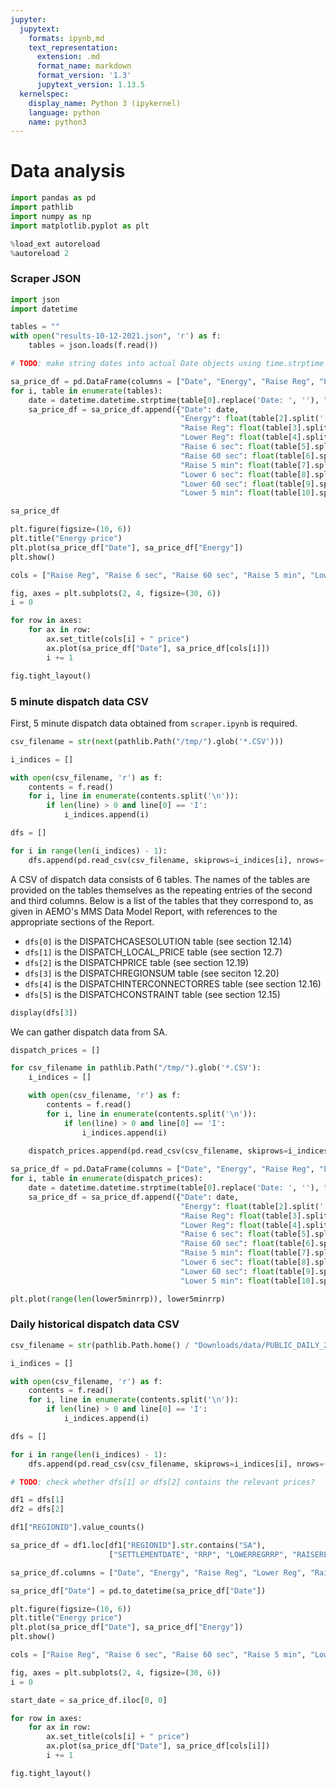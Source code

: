 ```yaml
---
jupyter:
  jupytext:
    formats: ipynb,md
    text_representation:
      extension: .md
      format_name: markdown
      format_version: '1.3'
      jupytext_version: 1.13.5
  kernelspec:
    display_name: Python 3 (ipykernel)
    language: python
    name: python3
---
```


<!-- #region tags=[] -->
# Data analysis
<!-- #endregion -->

```python
import pandas as pd
import pathlib
import numpy as np
import matplotlib.pyplot as plt

%load_ext autoreload
%autoreload 2
```

<!-- #region tags=[] -->
### Scraper JSON
<!-- #endregion -->

```python
import json
import datetime
```

```python
tables = ""
with open("results-10-12-2021.json", 'r') as f:
    tables = json.loads(f.read())
```

```python
# TODO: make string dates into actual Date objects using time.strptime

sa_price_df = pd.DataFrame(columns = ["Date", "Energy", "Raise Reg", "Lower Reg", "Raise 6 sec", "Raise 60 sec", "Raise 5 min", "Lower 6 sec", "Lower 60 sec", "Lower 5 min"])
for i, table in enumerate(tables):
    date = datetime.datetime.strptime(table[0].replace('Date: ', ''), "%d %B %Y - %H:%M")
    sa_price_df = sa_price_df.append({"Date": date,
                                      "Energy": float(table[2].split('       ')[3].replace('$', '')),
                                      "Raise Reg": float(table[3].split('       ')[3].replace('$', '')),
                                      "Lower Reg": float(table[4].split('       ')[3].replace('$', '')),
                                      "Raise 6 sec": float(table[5].split('       ')[3].replace('$', '')),
                                      "Raise 60 sec": float(table[6].split('       ')[3].replace('$', '')),
                                      "Raise 5 min": float(table[7].split('       ')[3].replace('$', '')),
                                      "Lower 6 sec": float(table[8].split('       ')[3].replace('$', '')),
                                      "Lower 60 sec": float(table[9].split('       ')[3].replace('$', '')),
                                      "Lower 5 min": float(table[10].split('       ')[3].replace('$', ''))}, ignore_index=True)
```

```python
sa_price_df
```

```python
plt.figure(figsize=(10, 6))
plt.title("Energy price")
plt.plot(sa_price_df["Date"], sa_price_df["Energy"])
plt.show()
```

```python
cols = ["Raise Reg", "Raise 6 sec", "Raise 60 sec", "Raise 5 min", "Lower Reg", "Lower 6 sec", "Lower 60 sec", "Lower 5 min"]

fig, axes = plt.subplots(2, 4, figsize=(30, 6))
i = 0

for row in axes:
    for ax in row:
        ax.set_title(cols[i] + " price")
        ax.plot(sa_price_df["Date"], sa_price_df[cols[i]])
        i += 1

fig.tight_layout()
```

<!-- #region tags=[] -->
### 5 minute dispatch data CSV
<!-- #endregion -->

First, 5 minute dispatch data obtained from `scraper.ipynb` is required.

```python
csv_filename = str(next(pathlib.Path("/tmp/").glob('*.CSV')))
```

```python
i_indices = []

with open(csv_filename, 'r') as f:
    contents = f.read()
    for i, line in enumerate(contents.split('\n')):
        if len(line) > 0 and line[0] == 'I':
            i_indices.append(i)
```

```python
dfs = []

for i in range(len(i_indices) - 1):
    dfs.append(pd.read_csv(csv_filename, skiprows=i_indices[i], nrows=(i_indices[i+1] - i_indices[i]-1)))
```

A CSV of dispatch data consists of 6 tables. The names of the tables are provided on the tables themselves as the repeating entries of the second and third columns. Below is a list of the tables that they correspond to, as given in AEMO's MMS Data Model Report, with references to the appropriate sections of the Report.

- `dfs[0]` is the DISPATCHCASESOLUTION table (see section 12.14)
- `dfs[1]` is the DISPATCH_LOCAL_PRICE table (see section 12.7)
- `dfs[2]` is the DISPATCHPRICE table (see section 12.19)
- `dfs[3]` is the DISPATCHREGIONSUM table (see seciton 12.20)
- `dfs[4]` is the DISPATCHINTERCONNECTORRES table (see section 12.16)
- `dfs[5]` is the DISPATCHCONSTRAINT table (see section 12.15)

```python
display(dfs[3])
```

We can gather dispatch data from SA. 

```python
dispatch_prices = []

for csv_filename in pathlib.Path("/tmp/").glob('*.CSV'):
    i_indices = []

    with open(csv_filename, 'r') as f:
        contents = f.read()
        for i, line in enumerate(contents.split('\n')):
            if len(line) > 0 and line[0] == 'I':
                i_indices.append(i)
                
    dispatch_prices.append(pd.read_csv(csv_filename, skiprows=i_indices[2], nrows=(i_indices[3] - i_indices[2]-1)))
```

```python
sa_price_df = pd.DataFrame(columns = ["Date", "Energy", "Raise Reg", "Lower Reg", "Raise 6 sec", "Raise 60 sec", "Raise 5 min", "Lower 6 sec", "Lower 60 sec", "Lower 5 min"])
for i, table in enumerate(dispatch_prices):
    date = datetime.datetime.strptime(table[0].replace('Date: ', ''), "%d %B %Y - %H:%M")
    sa_price_df = sa_price_df.append({"Date": date,
                                      "Energy": float(table[2].split('       ')[3].replace('$', '')),
                                      "Raise Reg": float(table[3].split('       ')[3].replace('$', '')),
                                      "Lower Reg": float(table[4].split('       ')[3].replace('$', '')),
                                      "Raise 6 sec": float(table[5].split('       ')[3].replace('$', '')),
                                      "Raise 60 sec": float(table[6].split('       ')[3].replace('$', '')),
                                      "Raise 5 min": float(table[7].split('       ')[3].replace('$', '')),
                                      "Lower 6 sec": float(table[8].split('       ')[3].replace('$', '')),
                                      "Lower 60 sec": float(table[9].split('       ')[3].replace('$', '')),
                                      "Lower 5 min": float(table[10].split('       ')[3].replace('$', ''))}, ignore_index=True)
```

```python
plt.plot(range(len(lower5minrrp)), lower5minrrp)
```

### Daily historical dispatch data CSV

```python
csv_filename = str(pathlib.Path.home() / "Downloads/data/PUBLIC_DAILY_202112140000_20211215040504.CSV")
```

```python
i_indices = []

with open(csv_filename, 'r') as f:
    contents = f.read()
    for i, line in enumerate(contents.split('\n')):
        if len(line) > 0 and line[0] == 'I':
            i_indices.append(i)
```

```python
dfs = []

for i in range(len(i_indices) - 1):
    dfs.append(pd.read_csv(csv_filename, skiprows=i_indices[i], nrows=(i_indices[i+1] - i_indices[i]-1)))
```

```python
# TODO: check whether dfs[1] or dfs[2] contains the relevant prices?

df1 = dfs[1]
df2 = dfs[2]
```

```python
df1["REGIONID"].value_counts()
```

```python
sa_price_df = df1.loc[df1["REGIONID"].str.contains("SA"),
                      ["SETTLEMENTDATE", "RRP", "LOWERREGRRP", "RAISEREGRRP", "LOWER6SECRRP", "RAISE6SECRRP", "LOWER60SECRRP", "RAISE60SECRRP", "LOWER5MINRRP", "RAISE5MINRRP"]]
```

```python
sa_price_df.columns = ["Date", "Energy", "Raise Reg", "Lower Reg", "Raise 6 sec", "Raise 60 sec", "Raise 5 min", "Lower 6 sec", "Lower 60 sec", "Lower 5 min"]
```

```python
sa_price_df["Date"] = pd.to_datetime(sa_price_df["Date"])
```

```python
plt.figure(figsize=(10, 6))
plt.title("Energy price")
plt.plot(sa_price_df["Date"], sa_price_df["Energy"])
plt.show()
```

```python
cols = ["Raise Reg", "Raise 6 sec", "Raise 60 sec", "Raise 5 min", "Lower Reg", "Lower 6 sec", "Lower 60 sec", "Lower 5 min"]

fig, axes = plt.subplots(2, 4, figsize=(30, 6))
i = 0

start_date = sa_price_df.iloc[0, 0]

for row in axes:
    for ax in row:
        ax.set_title(cols[i] + " price")
        ax.plot(sa_price_df["Date"], sa_price_df[cols[i]])
        i += 1

fig.tight_layout()
```
